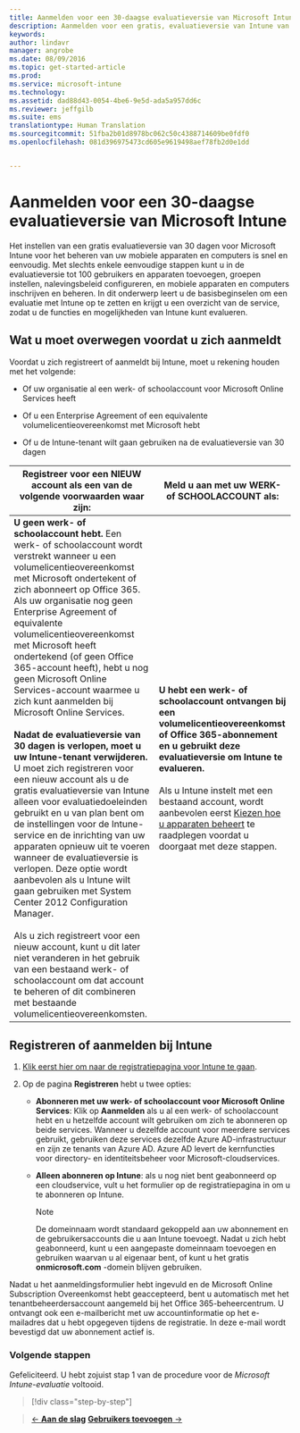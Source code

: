 ```yaml
---
title: Aanmelden voor een 30-daagse evaluatieversie van Microsoft Intune | Microsoft Intune
description: Aanmelden voor een gratis, evaluatieversie van Intune van 30 dagen en wat u moet overwegen voordat u zich aanmeldt
keywords: 
author: lindavr
manager: angrobe
ms.date: 08/09/2016
ms.topic: get-started-article
ms.prod: 
ms.service: microsoft-intune
ms.technology: 
ms.assetid: dad88d43-0054-4be6-9e5d-ada5a957dd6c
ms.reviewer: jeffgilb
ms.suite: ems
translationtype: Human Translation
ms.sourcegitcommit: 51fba2b01d8978bc062c50c4388714609be0fdf0
ms.openlocfilehash: 081d396975473cd605e9619498aef78fb2d0e1dd


---
```


# Aanmelden voor een 30-daagse evaluatieversie van Microsoft Intune

Het instellen van een gratis evaluatieversie van 30 dagen voor Microsoft Intune voor het beheren van uw mobiele apparaten en computers is snel en eenvoudig. Met slechts enkele eenvoudige stappen kunt u in de evaluatieversie tot 100 gebruikers en apparaten toevoegen, groepen instellen, nalevingsbeleid configureren, en mobiele apparaten en computers inschrijven en beheren. In dit onderwerp leert u de basisbeginselen om een evaluatie met Intune op te zetten en krijgt u een overzicht van de service, zodat u de functies en mogelijkheden van Intune kunt evalueren.

## Wat u moet overwegen voordat u zich aanmeldt

Voordat u zich registreert of aanmeldt bij Intune, moet u rekening houden met het volgende:

-   Of uw organisatie al een werk- of schoolaccount voor Microsoft Online Services heeft

-   Of u een Enterprise Agreement of een equivalente volumelicentieovereenkomst met Microsoft hebt

-   Of u de Intune-tenant wilt gaan gebruiken na de evaluatieversie van 30 dagen

|Registreer voor een NIEUW account als een van de volgende voorwaarden waar zijn:|Meld u aan met uw WERK- of SCHOOLACCOUNT als:|
|-----------------------------------------------------------------|------------------------------------------------|
|**U geen werk- of schoolaccount hebt.** Een werk- of schoolaccount wordt verstrekt wanneer u een volumelicentieovereenkomst met Microsoft ondertekent of zich abonneert op Office 365. Als uw organisatie nog geen Enterprise Agreement of equivalente volumelicentieovereenkomst met Microsoft heeft ondertekend (of geen Office 365-account heeft), hebt u nog geen Microsoft Online Services-account waarmee u zich kunt aanmelden bij Microsoft Online Services.<br /><br />**Nadat de evaluatieversie van 30 dagen is verlopen, moet u uw Intune-tenant verwijderen.** U moet zich registreren voor een nieuw account als u de gratis evaluatieversie van Intune alleen voor evaluatiedoeleinden gebruikt en u van plan bent om de instellingen voor de Intune-service en de inrichting van uw apparaten opnieuw uit te voeren wanneer de evaluatieversie is verlopen. Deze optie wordt aanbevolen als u Intune wilt gaan gebruiken met System Center 2012 Configuration Manager.<br /><br />Als u zich registreert voor een nieuw account, kunt u dit later niet veranderen in het gebruik van een bestaand werk- of schoolaccount om dat account te beheren of dit combineren met bestaande volumelicentieovereenkomsten.|**U hebt een werk- of schoolaccount ontvangen bij een volumelicentieovereenkomst of Office 365-abonnement en u gebruikt deze evaluatieversie om Intune te evalueren.**<br /><br />Als u Intune instelt met een bestaand account, wordt aanbevolen eerst [Kiezen hoe u apparaten beheert](/intune/get-started/choose-how-to-manage-devices) te raadplegen voordat u doorgaat met deze stappen.|

## Registreren of aanmelden bij Intune

1.  [Klik eerst hier om naar de registratiepagina voor Intune te gaan](https://portal.office.com/Signup/Signup.aspx?OfferId=40BE278A-DFD1-470a-9EF7-9F2596EA7FF9&dl=INTUNE_A&ali=1#0%20).

2.  Op de pagina **Registreren** hebt u twee opties:

    -   **Abonneren met uw werk- of schoolaccount voor Microsoft Online Services**: Klik op **Aanmelden** als u al een werk- of schoolaccount hebt en u hetzelfde account wilt gebruiken om zich te abonneren op beide services. Wanneer u dezelfde account voor meerdere services gebruikt, gebruiken deze services dezelfde Azure AD-infrastructuur en zijn ze tenants van Azure AD. Azure AD levert de kernfuncties voor directory- en identiteitsbeheer voor Microsoft-cloudservices.

    -   **Alleen abonneren op Intune**: als u nog niet bent geabonneerd op een cloudservice, vult u het formulier op de registratiepagina in om u te abonneren op Intune.

        > [!NOTE]
        > De domeinnaam wordt standaard gekoppeld aan uw abonnement en de gebruikersaccounts die u aan Intune toevoegt. Nadat u zich hebt geabonneerd, kunt u een aangepaste domeinnaam toevoegen en gebruiken waarvan u al eigenaar bent, of kunt u het gratis **onmicrosoft.com** -domein blijven gebruiken.

Nadat u het aanmeldingsformulier hebt ingevuld en de Microsoft Online Subscription Overeenkomst hebt geaccepteerd, bent u automatisch met het tenantbeheerdersaccount aangemeld bij het Office 365-beheercentrum. U ontvangt ook een e-mailbericht met uw accountinformatie op het e-mailadres dat u hebt opgegeven tijdens de registratie. In deze e-mail wordt bevestigd dat uw abonnement actief is.

### Volgende stappen
Gefeliciteerd. U hebt zojuist stap 1 van de procedure voor de *Microsoft Intune-evaluatie* voltooid.

>[!div class="step-by-step"]

>[&larr; **Aan de slag**](get-started-with-a-30-day-trial-of-microsoft-intune.md)     [**Gebruikers toevoegen** &rarr;](get-started-with-a-30-day-trial-of-microsoft-intune-step-2.md)  



<!--HONumber=Aug16_HO2-->


